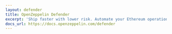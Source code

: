 ```yaml
---
layout: defender
title: OpenZeppelin Defender
excerpt: 'Ship faster with lower risk. Automate your Ethereum operations to deliver high-quality products faster with less risk to users.'
docs_url: https://docs.openzeppelin.com/defender
---
```

